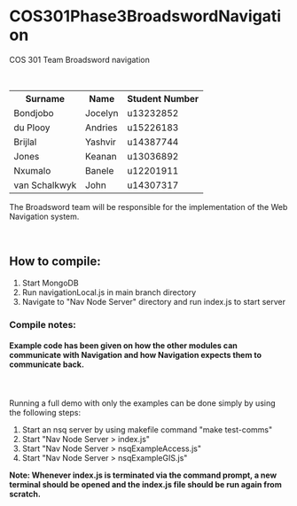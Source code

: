 # COS301Phase3BroadswordNavigation
COS 301 Team Broadsword navigation

<table>
  <tr>
    <th>Surname</th>
    <th>Name</th>
    <th>Student Number</th>
  </tr>
  <tr>
    <td>Bondjobo</td>
    <td>Jocelyn</td>
    <td>u13232852</td>
  </tr>
  <tr>
    <td>du Plooy</td>
    <td>Andries</td>
    <td>u15226183</td>
  </tr>
  <tr>
    <td>Brijlal</td>
    <td>Yashvir</td>
    <td>u14387744</td>
  </tr>
  <tr>
    <td>Jones</td>
    <td>Keanan</td>
    <td>u13036892</td>
  </tr>
  <tr>
    <td>Nxumalo</td>
    <td>Banele</td>
    <td>u12201911</td>
  </tr>
  <tr>
    <td>van Schalkwyk</td>
    <td>John</td>
    <td>u14307317</td>
  </tr>
</table>

The Broadsword team will be responsible for the implementation of the Web Navigation system.

<br/>
<h2><b>How to compile:</b></h2>

<ol>
	<li>Start MongoDB</li>
	<li>Run navigationLocal.js in main branch directory</li>
	<li>Navigate to "Nav Node Server" directory and run index.js to start server</li>
</ol>

<h3><b>Compile notes:</b></h3>
<h4>Example code has been given on how the other modules can communicate with Navigation and how Navigation expects them to communicate back.</h4>
<br/>
<br/>
Running a full demo with only the examples can be done simply by using the following steps:</h4>

<ol>
	<li>Start an nsq server by using makefile command "make test-comms"</li>
	<li>Start "Nav Node Server > index.js"</li>
	<li>Start "Nav Node Server > nsqExampleAccess.js"</li>
	<li>Start "Nav Node Server > nsqExampleGIS.js"</li>
</ol>

<b>Note: Whenever index.js is terminated via the command prompt, a new terminal should be opened and the index.js file should be run again from scratch.</b>
